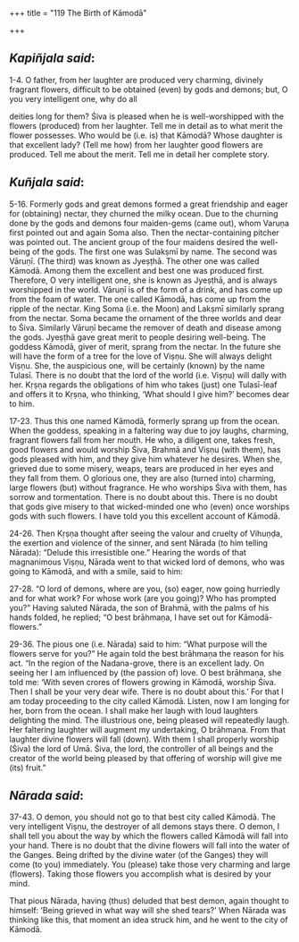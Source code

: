 +++
title = "119 The Birth of Kāmodā"

+++
 

## *Kapiñjala said*:

1-4. O father, from her laughter are produced very charming, divinely fragrant flowers, difficult to be obtained (even) by gods and demons; but, O you very intelligent one, why do all

deities long for them? Śiva is pleased when he is well-worshipped with the flowers (produced) from her laughter. Tell me in detail as to what merit the flower possesses. Who would be (i.e. is) that Kāmodā? Whose daughter is that excellent lady? (Tell me how) from her laughter good flowers are produced. Tell me about the merit. Tell me in detail her complete story.

## *Kuñjala said*:

5-16. Formerly gods and great demons formed a great friendship and eager for (obtaining) nectar, they churned the milky ocean. Due to the churning done by the gods and demons four maiden-gems (came out), whom Varuṇa first pointed out and again Soma also. Then the nectar-containing pitcher was pointed out. The ancient group of the four maidens desired the well-being of the gods. The first one was Sulakṣmī by name. The second was Vāruṇī. (The third) was known as Jyeṣṭhā. The other one was called Kāmodā. Among them the excellent and best one was produced first. Therefore, O very intelligent one, she is known as Jyeṣṭhā, and is always worshipped in the world. Vāruṇī is of the form of a drink, and has come up from the foam of water. The one called Kāmodā, has come up from the ripple of the nectar. King Soma (i.e. the Moon) and Lakṣmī similarly sprang from the nectar. Soma became the ornament of the three worlds and dear to Śiva. Similarly Vāruṇī became the remover of death and disease among the gods. Jyeṣṭhā gave great merit to people desiring well-being. The goddess Kāmodā, giver of merit, sprang from the nectar. In the future she will have the form of a tree for the love of Viṣṇu. She will always delight Viṣṇu. She, the auspicious one, will be certainly (known) by the name Tulasī. There is no doubt that the lord of the world (i.e. Viṣṇu) will dally with her. Kṛṣṇa regards the obligations of him who takes (just) one Tulasī-leaf and offers it to Kṛṣṇa, who thinking, ‘What should I give him?’ becomes dear to him.

17-23. Thus this one named Kāmodā, formerly sprang up from the ocean. When the goddess, speaking in a faltering way due to joy laughs, charming, fragrant flowers fall from her mouth. He who, a diligent one, takes fresh, good flowers and would worship Śiva, Brahmā and Viṣṇu (with them), has gods pleased with him, and they give him whatever he desires. When she, grieved due to some misery, weaps, tears are produced in her eyes and they fall from them. O glorious one, they are also (turned into) charming, large flowers (but) without fragrance. He who worships Śiva with them, has sorrow and tormentation. There is no doubt about this. There is no doubt that gods give misery to that wicked-minded one who (even) once worships gods with such flowers. I have told you this excellent account of Kāmodā.

24-26. Then Kṛṣṇa thought after seeing the valour and cruelty of Vihuṇḍa, the exertion and violence of the sinner, and sent Nārada (to him telling Nārada): “Delude this irresistible one.” Hearing the words of that magnanimous Viṣṇu, Nārada went to that wicked lord of demons, who was going to Kāmodā, and with a smile, said to him:

27-28. “O lord of demons, where are you, (so) eager, now going hurriedly and for what work? For whose work (are you going)? Who has prompted you?” Having saluted Nārada, the son of Brahmā, with the palms of his hands folded, he replied; “O best brāhmaṇa, I have set out for Kāmodā-flowers.”

29-36. The pious one (i.e. Nārada) said to him: “What purpose will the flowers serve for you?” He again told the best brāhmaṇa the reason for his act. “In the region of the Nadana-grove, there is an excellent lady. On seeing her I am influenced by (the passion of) love. O best brāhmaṇa, she told me: ‘With seven crores of flowers growing in Kāmodā, worship Śiva. Then I shall be your very dear wife. There is no doubt about this.’ For that I am today proceeding to the city called Kāmodā. Listen, now I am longing for her, born from the ocean. I shall make her laugh with loud laughters delighting the mind. The illustrious one, being pleased will repeatedly laugḥ. Her faltering laughter will augment my undertaking, O brāhmaṇa. From that laughter divine flowers will fall (down). With them I shall properly worship (Śiva) the lord of Umā. Śiva, the lord, the controller of all beings and the creator of the world being pleased by that offering of worship will give me (its) fruit.”

## *Nārada said*:

37-43. O demon, you should not go to that best city called Kāmodā. The very intelligent Viṣṇu, the destroyer of all demons stays there. O demon, I shall tell you about the way by which the flowers called Kāmodā will fall into your hand. There is no doubt that the divine flowers will fall into the water of the Ganges. Being drifted by the divine water (of the Ganges) they will come (to you) immediately. You (please) take those very charming and large (flowers). Taking those flowers you accomplish what is desired by your mind.

That pious Nārada, having (thus) deluded that best demon, again thought to himself: ‘Being grieved in what way will she shed tears?’ When Nārada was thinking like this, that moment an idea struck him, and he went to the city of Kāmodā.


